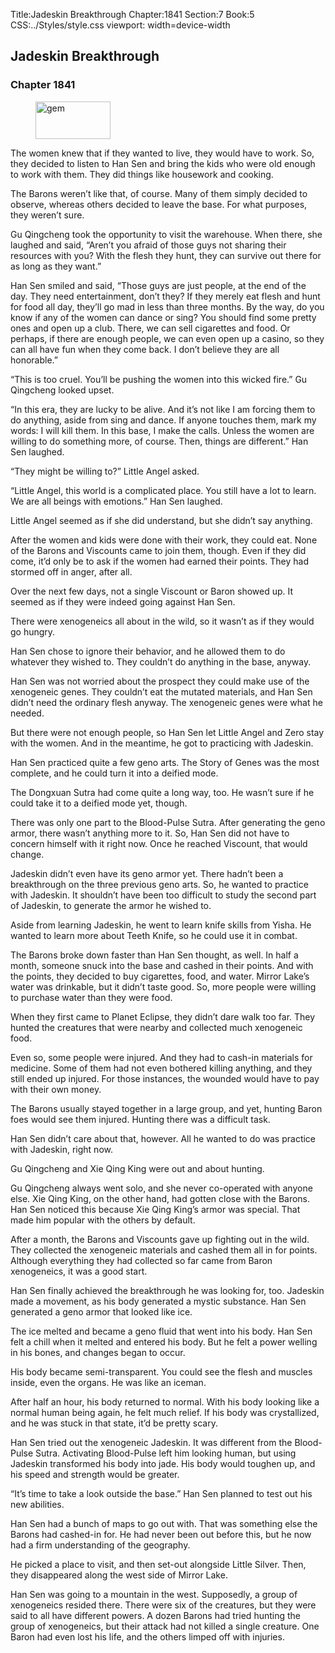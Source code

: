 Title:Jadeskin Breakthrough 
Chapter:1841 
Section:7 
Book:5 
CSS:../Styles/style.css 
viewport: width=device-width
  
## Jadeskin Breakthrough
### Chapter 1841 
<figure>
	<img src="../Images/gem.gif" alt="gem" id="gem" width="120" height="60" />
</figure>
  

  
  The women knew that if they wanted to live, they would have to work. So, they decided to listen to Han Sen and bring the kids who were old enough to work with them. They did things like housework and cooking.

The Barons weren’t like that, of course. Many of them simply decided to observe, whereas others decided to leave the base. For what purposes, they weren’t sure.

Gu Qingcheng took the opportunity to visit the warehouse. When there, she laughed and said, “Aren’t you afraid of those guys not sharing their resources with you? With the flesh they hunt, they can survive out there for as long as they want.”

Han Sen smiled and said, “Those guys are just people, at the end of the day. They need entertainment, don’t they? If they merely eat flesh and hunt for food all day, they’ll go mad in less than three months. By the way, do you know if any of the women can dance or sing? You should find some pretty ones and open up a club. There, we can sell cigarettes and food. Or perhaps, if there are enough people, we can even open up a casino, so they can all have fun when they come back. I don’t believe they are all honorable.”

“This is too cruel. You’ll be pushing the women into this wicked fire.” Gu Qingcheng looked upset.

“In this era, they are lucky to be alive. And it’s not like I am forcing them to do anything, aside from sing and dance. If anyone touches them, mark my words: I will kill them. In this base, I make the calls. Unless the women are willing to do something more, of course. Then, things are different.” Han Sen laughed.

“They might be willing to?” Little Angel asked.

“Little Angel, this world is a complicated place. You still have a lot to learn. We are all beings with emotions.” Han Sen laughed.

Little Angel seemed as if she did understand, but she didn’t say anything.

After the women and kids were done with their work, they could eat. None of the Barons and Viscounts came to join them, though. Even if they did come, it’d only be to ask if the women had earned their points. They had stormed off in anger, after all.

Over the next few days, not a single Viscount or Baron showed up. It seemed as if they were indeed going against Han Sen.

There were xenogeneics all about in the wild, so it wasn’t as if they would go hungry.

Han Sen chose to ignore their behavior, and he allowed them to do whatever they wished to. They couldn’t do anything in the base, anyway.

Han Sen was not worried about the prospect they could make use of the xenogeneic genes. They couldn’t eat the mutated materials, and Han Sen didn’t need the ordinary flesh anyway. The xenogeneic genes were what he needed.

But there were not enough people, so Han Sen let Little Angel and Zero stay with the women. And in the meantime, he got to practicing with Jadeskin.

Han Sen practiced quite a few geno arts. The Story of Genes was the most complete, and he could turn it into a deified mode.

The Dongxuan Sutra had come quite a long way, too. He wasn’t sure if he could take it to a deified mode yet, though.

There was only one part to the Blood-Pulse Sutra. After generating the geno armor, there wasn’t anything more to it. So, Han Sen did not have to concern himself with it right now. Once he reached Viscount, that would change.

Jadeskin didn’t even have its geno armor yet. There hadn’t been a breakthrough on the three previous geno arts. So, he wanted to practice with Jadeskin. It shouldn’t have been too difficult to study the second part of Jadeskin, to generate the armor he wished to.

Aside from learning Jadeskin, he went to learn knife skills from Yisha. He wanted to learn more about Teeth Knife, so he could use it in combat.

The Barons broke down faster than Han Sen thought, as well. In half a month, someone snuck into the base and cashed in their points. And with the points, they decided to buy cigarettes, food, and water. Mirror Lake’s water was drinkable, but it didn’t taste good. So, more people were willing to purchase water than they were food.

When they first came to Planet Eclipse, they didn’t dare walk too far. They hunted the creatures that were nearby and collected much xenogeneic food.

Even so, some people were injured. And they had to cash-in materials for medicine. Some of them had not even bothered killing anything, and they still ended up injured. For those instances, the wounded would have to pay with their own money.

The Barons usually stayed together in a large group, and yet, hunting Baron foes would see them injured. Hunting there was a difficult task.

Han Sen didn’t care about that, however. All he wanted to do was practice with Jadeskin, right now.

Gu Qingcheng and Xie Qing King were out and about hunting.

Gu Qingcheng always went solo, and she never co-operated with anyone else. Xie Qing King, on the other hand, had gotten close with the Barons. Han Sen noticed this because Xie Qing King’s armor was special. That made him popular with the others by default.

After a month, the Barons and Viscounts gave up fighting out in the wild. They collected the xenogeneic materials and cashed them all in for points. Although everything they had collected so far came from Baron xenogeneics, it was a good start.

Han Sen finally achieved the breakthrough he was looking for, too. Jadeskin made a movement, as his body generated a mystic substance. Han Sen generated a geno armor that looked like ice.

The ice melted and became a geno fluid that went into his body. Han Sen felt a chill when it melted and entered his body. But he felt a power welling in his bones, and changes began to occur.

His body became semi-transparent. You could see the flesh and muscles inside, even the organs. He was like an iceman.

After half an hour, his body returned to normal. With his body looking like a normal human being again, he felt much relief. If his body was crystallized, and he was stuck in that state, it’d be pretty scary.

Han Sen tried out the xenogeneic Jadeskin. It was different from the Blood-Pulse Sutra. Activating Blood-Pulse left him looking human, but using Jadeskin transformed his body into jade. His body would toughen up, and his speed and strength would be greater.

“It’s time to take a look outside the base.” Han Sen planned to test out his new abilities.

Han Sen had a bunch of maps to go out with. That was something else the Barons had cashed-in for. He had never been out before this, but he now had a firm understanding of the geography.

He picked a place to visit, and then set-out alongside Little Silver. Then, they disappeared along the west side of Mirror Lake.

Han Sen was going to a mountain in the west. Supposedly, a group of xenogeneics resided there. There were six of the creatures, but they were said to all have different powers. A dozen Barons had tried hunting the group of xenogeneics, but their attack had not killed a single creature. One Baron had even lost his life, and the others limped off with injuries.
